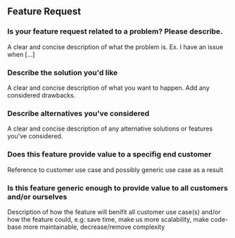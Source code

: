 ## Feature Request

### Is your feature request related to a problem? Please describe.
A clear and concise description of what the problem is. Ex. I have an issue when [...]

### Describe the solution you'd like
A clear and concise description of what you want to happen. Add any considered drawbacks.

### Describe alternatives you've considered
A clear and concise description of any alternative solutions or features you've considered.

### Does this feature provide value to a specifig end customer
Reference to customer use case and possibly generic use case as a result

### Is this feature generic enough to provide value to all customers and/or ourselves
Description of how the feature will benifit all customer use case(s) and/or how the feature could, e.g:
save time, make us more scalability, make code-base more maintainable, decrease/remove complexity
